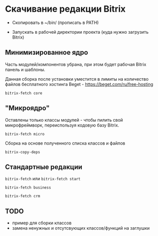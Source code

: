 
# Скачивание редакции Bitrix

- Скопировать в ~/bin/ (прописать в PATH)

- Запускать в рабочей директории проекта (куда нужно загрузить Bitrix)

## Минимизированное ядро

Часть модулей/компонентов убрана, при этом будет рабочая Bitrix панель и шаблоны.

Данная сборка после установки уместится в лимиты на количество файлов бесплатного хостинга Beget - https://beget.com/ru/free-hosting

`bitrix-fetch core`

## "Микроядро"

Оставлены только классы модулей - чтобы пилить свой микрофреймворк, переиспользуя кодовую базу Bitrix.

`bitrix-fetch micro`

Cборка на основе полученного списка классов и файлов

`bitrix-copy-deps`

## Стандартные редакции

`bitrix-fetch` или `bitrix-fetch start`

`bitrix-fetch business`

`bitrix-fetch crm`

## TODO

- пример для сборки классов
- замена ненужных и отсутсвующих классов/функций на заглушки
